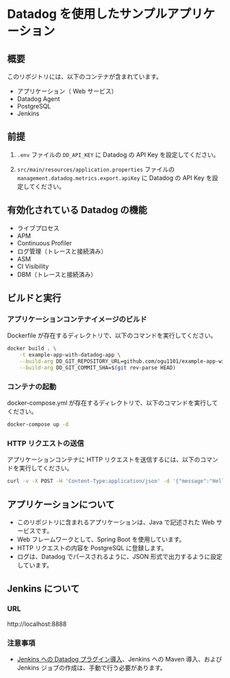 # Datadog を使用したサンプルアプリケーション

## 概要

このリポジトリには、以下のコンテナが含まれています。

- アプリケーション（ Web サービス）
- Datadog Agent
- PostgreSQL
- Jenkins

## 前提

1. `.env` ファイルの `DD_API_KEY` に Datadog の API Key を設定してください。

2. `src/main/resources/application.properties` ファイルの `management.datadog.metrics.export.apiKey` に Datadog の API Key を設定してください。

## 有効化されている Datadog の機能

- ライブプロセス
- APM
- Continuous Profiler
- ログ管理（トレースと接続済み）
- ASM
- CI Visibility
- DBM（トレースと接続済み）

## ビルドと実行

### アプリケーションコンテナイメージのビルド

Dockerfile が存在するディレクトリで、以下のコマンドを実行してください。

```bash
docker build . \
    -t example-app-with-datadog-app \
    --build-arg DD_GIT_REPOSITORY_URL=github.com/ogu1101/example-app-with-datadog \
    --build-arg DD_GIT_COMMIT_SHA=$(git rev-parse HEAD)
```

### コンテナの起動

docker-compose.yml が存在するディレクトリで、以下のコマンドを実行してください。

```bash
docker-compose up -d
```

### HTTP リクエストの送信

アプリケーションコンテナに HTTP リクエストを送信するには、以下のコマンドを実行してください。

```bash
curl -v -X POST -H 'Content-Type:application/json' -d '{"message":"Hello", "target":"Kagetaka"}' 127.0.0.1:8080/greeting
```

## アプリケーションについて

- このリポジトリに含まれるアプリケーションは、Java で記述された Web サービスです。
- Web フレームワークとして、Spring Boot を使用しています。
- HTTP リクエストの内容を PostgreSQL に登録します。 
- ログは、Datadog でパースされるように、JSON 形式で出力するように設定しています。

## Jenkins について

### URL

http://localhost:8888

### 注意事項

- [Jenkins への Datadog プラグイン導入](https://docs.datadoghq.com/ja/continuous_integration/pipelines/jenkins/?tab=linux#datadog-jenkins-%E3%83%97%E3%83%A9%E3%82%B0%E3%82%A4%E3%83%B3%E3%82%92%E3%82%A4%E3%83%B3%E3%82%B9%E3%83%88%E3%83%BC%E3%83%AB)、Jenkins への Maven 導入、および Jenkins ジョブの作成は、手動で行う必要があります。